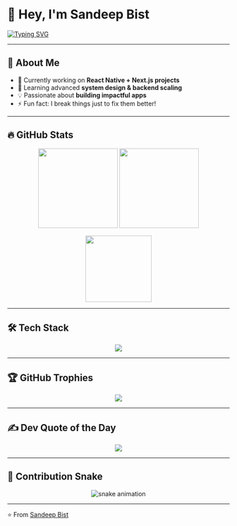 # 👋 Hey, I'm Sandeep Bist  

[![Typing SVG](https://readme-typing-svg.herokuapp.com?font=Fira+Code&pause=1000&color=3DDC84&width=435&lines=Full+Stack+Developer;Open+Source+Contributor;Always+Learning+%26+Building)](https://git.io/typing-svg)

---

## 🚀 About Me  
- 🔭 Currently working on **React Native + Next.js projects**  
- 🌱 Learning advanced **system design & backend scaling**  
- 💡 Passionate about **building impactful apps**  
- ⚡ Fun fact: I break things just to fix them better!  

---

## 🔥 GitHub Stats  

<p align="center">
  <img src="https://github-readme-stats.vercel.app/api?username=sandeepbist&show_icons=true&theme=tokyonight" height="180em"/>
  <img src="https://github-readme-streak-stats.herokuapp.com?user=sandeepbist&theme=tokyonight&hide_border=false" height="180em"/>
</p>

<p align="center">
  <img src="https://github-readme-stats.vercel.app/api/top-langs/?username=sandeepbist&layout=compact&theme=tokyonight" height="150em"/>
</p>

---

## 🛠️ Tech Stack  

<p align="center">
  <img src="https://skillicons.dev/icons?i=ts,js,react,reactnative,nextjs,tailwind,expo,html,css,nodejs,express,postgres,prisma,docker,aws,git,github" />
</p>

---

## 🏆 GitHub Trophies  

<p align="center">
  <img src="https://github-profile-trophy.vercel.app/?username=sandeepbist&theme=tokyonight&no-frame=true&margin-w=15" />
</p>

---

## ✍️ Dev Quote of the Day  
<p align="center">
  <img src="https://quotes-github-readme.vercel.app/api?type=horizontal&theme=tokyonight"/>
</p>

---

## 🐍 Contribution Snake  

<p align="center">
  <img src="https://github.com/sandeepbist/sandeepbist/blob/output/github-contribution-grid-snake.svg" alt="snake animation"/>
</p>

---

⭐️ From [Sandeep Bist](https://github.com/sandeepbist)
